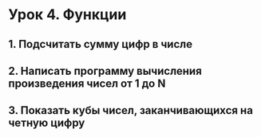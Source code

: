 ﻿
# Урок 4. Функции

## 1. Подсчитать сумму цифр в числе

## 2. Написать программу вычисления произведения чисел от 1 до N

## 3. Показать кубы чисел, заканчивающихся на четную цифру